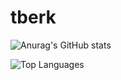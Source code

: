 # tberk

![Anurag's GitHub stats](https://github-readme-stats.vercel.app/api?username=tberk-s&show_icons=true&theme=radical)

![Top Languages](https://github-readme-stats.vercel.app/api/top-langs/?username=tberk-s)
